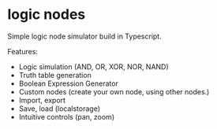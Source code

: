 # logic nodes

Simple logic node simulator build in Typescript.

Features:

- Logic simulation (AND, OR, XOR, NOR, NAND)
- Truth table generation
- Boolean Expression Generator
- Custom nodes (create your own node, using other nodes.)
- Import, export
- Save, load (localstorage)
- Intuitive controls (pan, zoom)
